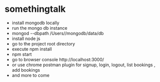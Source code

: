 # somethingtalk


* install mongodb locally
* run the mongo db instance 
*   mongod --dbpath /Users/<path>/mongodb/data/db
* install node js
* go to the project root directory 
* execute npm install
*  npm start
*  go to browser console http://localhost:3000/
*  or use chrome postman plugin for signup, login, logout, list bookings , add bookings
*  and more to come



